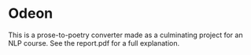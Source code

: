 # Odeon

This is a prose-to-poetry converter made as a culminating project for an NLP course. See the report.pdf for a full explanation.
